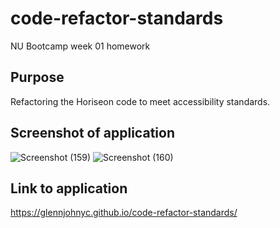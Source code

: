 # code-refactor-standards
NU Bootcamp week 01 homework
## Purpose
Refactoring the Horiseon code to meet accessibility standards.

## Screenshot of application 
![Screenshot (159)](https://user-images.githubusercontent.com/97211077/152610452-cd61234c-5b92-40eb-b492-1da32ce415af.png)
![Screenshot (160)](https://user-images.githubusercontent.com/97211077/152610465-8f7ebd36-56e3-4e76-a38a-3071bcbd1d74.png)

## Link to application 
https://glennjohnyc.github.io/code-refactor-standards/
